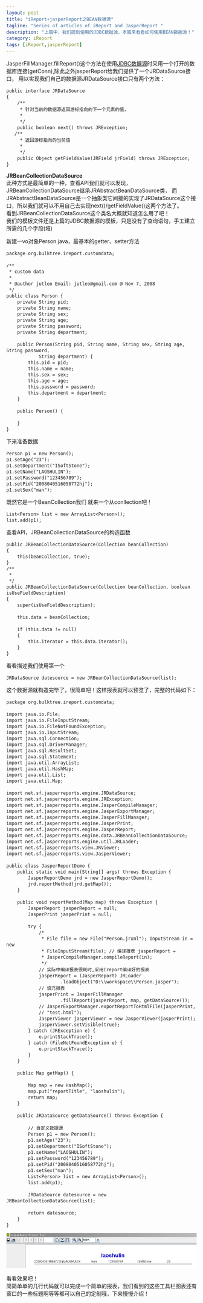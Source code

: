 ```yaml
---
layout: post
title: "iReport+jasperReport之BEAN数据源"
tagline: "Series of articles of iReport and JasperReport "
description: "上篇中，我们提到使用的JDBC数据源，本篇来看看如何使用BEAN数据源！"
category: iReport
tags: [iReport,jasperReport]
---
```


JasperFillManager.fillReport()这个方法在使用[JDBC数据源][jdbcDataSource]时采用一个打开的数据库连接(getConn),除此之外jasperReport给我们提供了一个JRDataSource接口，
用以实现我们自己的数据源JRDataSource接口只有两个方法：  
<!-- more -->

	public interface JRDataSource
	{
		/**
		 * 针对当前的数据源返回游标指向的下一个元素的值，
		 * 
		 */
		public boolean next() throws JRException;
	   /**
		 * 返回游标指向的当前值
		 * 
		 */
		public Object getFieldValue(JRField jrField) throws JRException;
	}
	
**JRBeanCollectionDataSource**  
此种方式是最简单的一种，查看API我们就可以发现，JRBeanCollectionDataSource继承JRAbstractBeanDataSource类，
而JRAbstractBeanDataSource是一个抽象类它间接的实现了JRDataSource这个接口，所以我们就可以不用自己去实现next()/getFieldValue()这两个方法了。  
  看到JRBeanCollectionDataSource这个类名大概就知道怎么用了吧！  
  我们的模板文件还是上篇的JDBC数据源的模板，只是没有了查询语句，手工建立所需的几个字段(域)  
  
  新建一vo对象Person.java，最基本的getter、setter方法  
	
	package org.bulktree.ireport.customdata;

	/**
	 * custom data
	 * 
	 * @author jutleo Email: jutleo@gmail.com @ Nov 7, 2008
	 */
	public class Person {
		private String pid;
		private String name;
		private String sex;
		private String age;
		private String password;
		private String department;

		public Person(String pid, String name, String sex, String age, String password,
				String department) {
			this.pid = pid;
			this.name = name;
			this.sex = sex;
			this.age = age;
			this.password = password;
			this.department = department;
		}

		public Person() {

		}
	}
	
下来准备数据  
	
	Person p1 = new Person();
	p1.setAge("23");
	p1.setDepartment("ISoftStone");
	p1.setName("LAOSHULIN");
	p1.setPassword("123456789");
	p1.setPid("2008040516058772hj");
	p1.setSex("man");
	
既然它是一个BeanCollection我们 就来一个从conllection吧！  
	
	List<Person> list = new ArrayList<Person>();
    list.add(p1);
	
查看API，JRBeanCollectionDataSource的构造函数  
	
	public JRBeanCollectionDataSource(Collection beanCollection)
    {
        this(beanCollection, true);
    }
    /**
     *
     */
    public JRBeanCollectionDataSource(Collection beanCollection, boolean isUseFieldDescription)
    {
        super(isUseFieldDescription);
        
        this.data = beanCollection;

        if (this.data != null)
        {
            this.iterator = this.data.iterator();
        }
    }
	
看看描述我们使用第一个  
	
	JRDataSource datesource = new JRBeanCollectionDataSource(list);
	
这个数据源就构造完毕了，很简单吧！这样报表就可以预览了，完整的代码如下：  
	
	package org.bulktree.ireport.customdata;

	import java.io.File;
	import java.io.FileInputStream;
	import java.io.FileNotFoundException;
	import java.io.InputStream;
	import java.sql.Connection;
	import java.sql.DriverManager;
	import java.sql.ResultSet;
	import java.sql.Statement;
	import java.util.ArrayList;
	import java.util.HashMap;
	import java.util.List;
	import java.util.Map;

	import net.sf.jasperreports.engine.JRDataSource;
	import net.sf.jasperreports.engine.JRException;
	import net.sf.jasperreports.engine.JasperCompileManager;
	import net.sf.jasperreports.engine.JasperExportManager;
	import net.sf.jasperreports.engine.JasperFillManager;
	import net.sf.jasperreports.engine.JasperPrint;
	import net.sf.jasperreports.engine.JasperReport;
	import net.sf.jasperreports.engine.data.JRBeanCollectionDataSource;
	import net.sf.jasperreports.engine.util.JRLoader;
	import net.sf.jasperreports.view.JRViewer;
	import net.sf.jasperreports.view.JasperViewer;

	public class JasperReportDemo {
		public static void main(String[] args) throws Exception {
			JasperReportDemo jrd = new JasperReportDemo();
			jrd.reportMethod(jrd.getMap());
		}

		public void reportMethod(Map map) throws Exception {
			JasperReport jasperReport = null;
			JasperPrint jasperPrint = null;

			try {
				/*
				 * File file = new File("Person.jrxml"); InputStream in = new
				 * FileInputStream(file); // 编译报表 jasperReport =
				 * JasperCompileManager.compileReport(in);
				 */
				// 实际中编译报表很耗时,采用Ireport编译好的报表
				jasperReport = (JasperReport) JRLoader
						.loadObject("D:\\workspace\\Person.jasper");
				// 填充报表
				jasperPrint = JasperFillManager
						.fillReport(jasperReport, map, getDataSource());
				// JasperExportManager.exportReportToHtmlFile(jasperPrint,
				// "test.html");
				JasperViewer jasperViewer = new JasperViewer(jasperPrint);
				jasperViewer.setVisible(true);
			} catch (JRException e) {
				e.printStackTrace();
			} catch (FileNotFoundException e) {
				e.printStackTrace();
			}
		}

		public Map getMap() {

			Map map = new HashMap();
			map.put("reportTitle", "laoshulin");
			return map;
		}

		public JRDataSource getDataSource() throws Exception {

			// 自定义数据源
			Person p1 = new Person();
			p1.setAge("23");
			p1.setDepartment("ISoftStone");
			p1.setName("LAOSHULIN");
			p1.setPassword("123456789");
			p1.setPid("2008040516058772hj");
			p1.setSex("man");
			List<Person> list = new ArrayList<Person>();
			list.add(p1);

			JRDataSource datesource = new JRBeanCollectionDataSource(list);

			return datesource;
		}
	}
	
![显示效果](/static/images/20130426001.jpg)   

看看效果吧！  
简简单单的几行代码就可以完成一个简单的报表，我们看到的这些工具栏图表还有窗口的一些标题啊等等都可以自己的定制哦，下来慢慢介绍！  
	
[jdbcDataSource]: http://jutleo.github.io/2013/04/22/iReport-jasperReport-03/